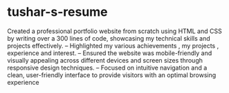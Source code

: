 # tushar-s-resume
 Created a professional portfolio website from scratch using HTML and CSS by writing over a 300 lines of code,
showcasing my technical skills and projects effectively.
– Highlighted my various achievements , my projects , experience and interest.
– Ensured the website was mobile-friendly and visually appealing across different devices and screen sizes through
responsive design techniques.
– Focused on intuitive navigation and a clean, user-friendly interface to provide visitors with an optimal browsing
experience
